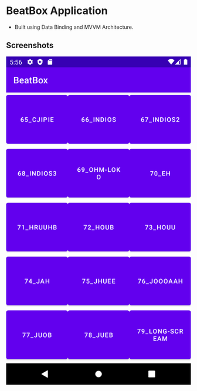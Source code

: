 # BeatBox Application
- Built using Data Binding and MVVM Architecture.

## Screenshots
![pic1](https://github.com/kuluruvineeth/BeatBox/blob/master/Screenshots/Screenshot_20220617_175651.png)